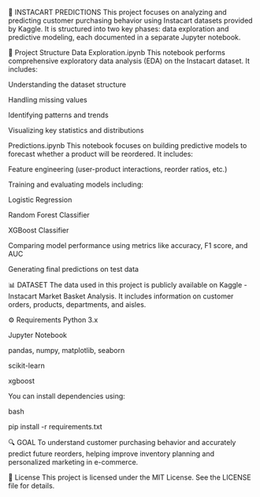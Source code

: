🛒 INSTACART PREDICTIONS 
This project focuses on analyzing and predicting customer purchasing behavior using Instacart datasets provided by Kaggle. It is structured into two key phases: data exploration and predictive modeling, each documented in a separate Jupyter notebook.

📁 Project Structure
Data Exploration.ipynb
This notebook performs comprehensive exploratory data analysis (EDA) on the Instacart dataset. It includes:

Understanding the dataset structure

Handling missing values

Identifying patterns and trends

Visualizing key statistics and distributions

Predictions.ipynb
This notebook focuses on building predictive models to forecast whether a product will be reordered. It includes:

Feature engineering (user-product interactions, reorder ratios, etc.)

Training and evaluating models including:

Logistic Regression

Random Forest Classifier

XGBoost Classifier

Comparing model performance using metrics like accuracy, F1 score, and AUC

Generating final predictions on test data

📊 DATASET
The data used in this project is publicly available on Kaggle - Instacart Market Basket Analysis. It includes information on customer orders, products, departments, and aisles.

⚙️ Requirements
Python 3.x

Jupyter Notebook

pandas, numpy, matplotlib, seaborn

scikit-learn

xgboost

You can install dependencies using:

bash

pip install -r requirements.txt


🔍 GOAL
To understand customer purchasing behavior and accurately predict future reorders, helping improve inventory planning and personalized marketing in e-commerce.

📄 License
This project is licensed under the MIT License. See the LICENSE file for details.

